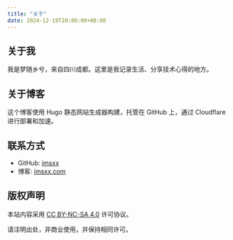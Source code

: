 ```yaml
---
title: "关于"
date: 2024-12-19T10:00:00+08:00
---
```

## 关于我

我是梦随乡兮，来自四川成都。这里是我记录生活、分享技术心得的地方。

## 关于博客

这个博客使用 Hugo 静态网站生成器构建，托管在 GitHub 上，通过 Cloudflare 进行部署和加速。

## 联系方式

- GitHub: [imsxx](https://github.com/imsxx)
- 博客: [imsxx.com](https://imsxx.com)

## 版权声明

本站内容采用 [CC BY-NC-SA 4.0](https://creativecommons.org/licenses/by-nc-sa/4.0/) 许可协议。

请注明出处，非商业使用，并保持相同许可。